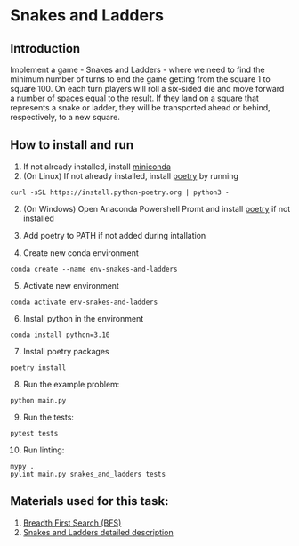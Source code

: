 # Snakes and Ladders
## Introduction 
Implement a game - Snakes and Ladders - where we need to find 
the minimum number of turns to end the game getting from the square 1 to square 100.
On each turn players will roll a six-sided die and move forward 
a number of spaces equal to the result. If they land on a square that 
represents a snake or ladder, they will be transported ahead or behind, 
respectively, to a new square.

## How to install and run
1. If not already installed, install [miniconda](https://docs.conda.io/en/latest/miniconda.html)
2. (On Linux) If not already installed, install [poetry](https://python-poetry.org/docs/#installing-with-the-official-installer) 
by running 
```
curl -sSL https://install.python-poetry.org | python3 -
```
2. (On Windows) Open Anaconda Powershell Promt and install 
[poetry](https://python-poetry.org/docs/#installing-with-the-official-installer) if not installed

3. Add poetry to PATH if not added during intallation
4. Create new conda environment
```
conda create --name env-snakes-and-ladders
```
5. Activate new environment
```
conda activate env-snakes-and-ladders
```
6. Install python in the environment
```
conda install python=3.10
```
7. Install poetry packages
```
poetry install
```
8. Run the example problem:
```
python main.py
```
9. Run the tests:
```
pytest tests
```
10. Run linting:
```
mypy .
pylint main.py snakes_and_ladders tests
```
## Materials used for this task:
1. [Breadth First Search (BFS)](https://youtu.be/xlVX7dXLS64)
2. [Snakes and Ladders detailed description](https://www.geeksforgeeks.org/snake-ladder-problem-2/)
